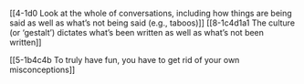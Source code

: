 [[4-1d0 Look at the whole of conversations, including how things are being said as well as what’s not being said (e.g., taboos)]]
[[8-1c4d1a1 The culture (or ‘gestalt’) dictates what’s been written as well as what’s not been written]]

[[5-1b4c4b To truly have fun, you have to get rid of your own misconceptions]]
